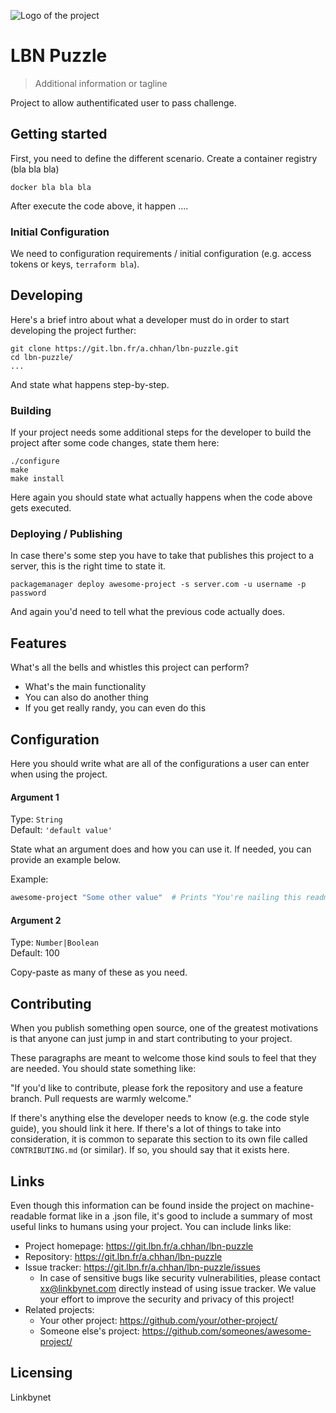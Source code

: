 ![Logo of the project](https://git.lbn.fr/uploads/-/system/appearance/header_logo/1/logo_detoureokblanc__1___1_.png)

# LBN Puzzle
> Additional information or tagline

Project to allow authentificated user to pass challenge. 

## Getting started

First, you need to define the different scenario. 
Create a container registry (bla bla bla)

```shell
docker bla bla bla 
```

After execute the code above, it happen .... 

### Initial Configuration

We need to configuration requirements / initial configuration (e.g. access tokens or keys, `terraform bla`).

## Developing

Here's a brief intro about what a developer must do in order to start developing
the project further:

```shell
git clone https://git.lbn.fr/a.chhan/lbn-puzzle.git
cd lbn-puzzle/
...
```

And state what happens step-by-step.

### Building

If your project needs some additional steps for the developer to build the
project after some code changes, state them here:

```shell
./configure
make
make install
```

Here again you should state what actually happens when the code above gets
executed.

### Deploying / Publishing

In case there's some step you have to take that publishes this project to a
server, this is the right time to state it.

```shell
packagemanager deploy awesome-project -s server.com -u username -p password
```

And again you'd need to tell what the previous code actually does.

## Features

What's all the bells and whistles this project can perform?
* What's the main functionality
* You can also do another thing
* If you get really randy, you can even do this

## Configuration

Here you should write what are all of the configurations a user can enter when
using the project.

#### Argument 1
Type: `String`  
Default: `'default value'`

State what an argument does and how you can use it. If needed, you can provide
an example below.

Example:
```bash
awesome-project "Some other value"  # Prints "You're nailing this readme!"
```

#### Argument 2
Type: `Number|Boolean`  
Default: 100

Copy-paste as many of these as you need.

## Contributing

When you publish something open source, one of the greatest motivations is that
anyone can just jump in and start contributing to your project.

These paragraphs are meant to welcome those kind souls to feel that they are
needed. You should state something like:

"If you'd like to contribute, please fork the repository and use a feature
branch. Pull requests are warmly welcome."

If there's anything else the developer needs to know (e.g. the code style
guide), you should link it here. If there's a lot of things to take into
consideration, it is common to separate this section to its own file called
`CONTRIBUTING.md` (or similar). If so, you should say that it exists here.

## Links

Even though this information can be found inside the project on machine-readable
format like in a .json file, it's good to include a summary of most useful
links to humans using your project. You can include links like:

- Project homepage: https://git.lbn.fr/a.chhan/lbn-puzzle
- Repository: https://git.lbn.fr/a.chhan/lbn-puzzle
- Issue tracker: https://git.lbn.fr/a.chhan/lbn-puzzle/issues
  - In case of sensitive bugs like security vulnerabilities, please contact
    xx@linkbynet.com directly instead of using issue tracker. We value your effort
    to improve the security and privacy of this project!
- Related projects:
  - Your other project: https://github.com/your/other-project/
  - Someone else's project: https://github.com/someones/awesome-project/


## Licensing

Linkbynet
